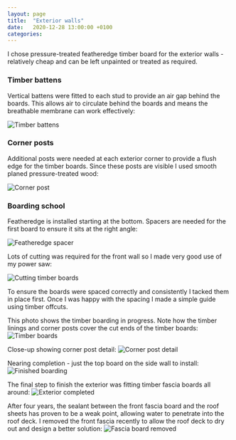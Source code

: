 ```yaml
---
layout: page
title:  "Exterior walls"
date:   2020-12-28 13:00:00 +0100
categories:
---
```


I chose pressure-treated featheredge timber board for the exterior walls - relatively cheap and can be left unpainted or treated as required.

### Timber battens
Vertical battens were fitted to each stud to provide an air gap behind the boards. This allows air to circulate behind the boards and means the breathable membrane can work effectively:

![Timber battens]({{site.baseurl}}/images/ext-side-window.png)

### Corner posts
Additional posts were needed at each exterior corner to provide a flush edge for the timber boards. Since these posts are visible I used smooth planed pressure-treated wood:

![Corner post]({{site.baseurl}}/images/ext-corner-post.png)

### Boarding school
Featheredge is installed starting at the bottom. Spacers are needed for the first board to ensure it sits at the right angle:

![Featheredge spacer]({{site.baseurl}}/images/ext-spacer.png)

Lots of cutting was required for the front wall so I made very good use of my power saw:

![Cutting timber boards]({{site.baseurl}}/images/ext-board-cut.png)

To ensure the boards were spaced correctly and consistently I tacked them in place first. Once I was happy with the spacing I made a simple guide using timber offcuts.

This photo shows the timber boarding in progress. Note how the timber linings and corner posts cover the cut ends of the timber boards:
![Timber boards]({{site.baseurl}}/images/ext-oblique.png)

Close-up showing corner post detail:
![Corner post detail]({{site.baseurl}}/images/ext-corner-detail.png)

Nearing completion - just the top board on the side wall to install:
![Finished boarding]({{site.baseurl}}/images/ext-fascias.png)

The final step to finish the exterior was fitting timber fascia boards all around:
![Exterior completed]({{site.baseurl}}/images/complete-painting2.png)

After four years, the sealant between the front fascia board and the roof sheets has proven to be a weak point, allowing water to penetrate into the roof deck. I removed the front fascia recently to allow the roof deck to dry out and design a better solution:
![Fascia board removed]({{site.baseurl}}/images/fascia.JPG)
